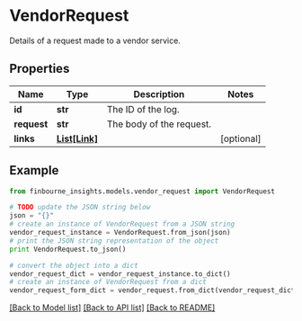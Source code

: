 # VendorRequest

Details of a request made to a vendor service.

## Properties
Name | Type | Description | Notes
------------ | ------------- | ------------- | -------------
**id** | **str** | The ID of the log. | 
**request** | **str** | The body of the request. | 
**links** | [**List[Link]**](Link.md) |  | [optional] 

## Example

```python
from finbourne_insights.models.vendor_request import VendorRequest

# TODO update the JSON string below
json = "{}"
# create an instance of VendorRequest from a JSON string
vendor_request_instance = VendorRequest.from_json(json)
# print the JSON string representation of the object
print VendorRequest.to_json()

# convert the object into a dict
vendor_request_dict = vendor_request_instance.to_dict()
# create an instance of VendorRequest from a dict
vendor_request_form_dict = vendor_request.from_dict(vendor_request_dict)
```
[[Back to Model list]](../README.md#documentation-for-models) [[Back to API list]](../README.md#documentation-for-api-endpoints) [[Back to README]](../README.md)


